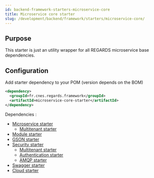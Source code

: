 ```yaml
---
id: backend-framework-starters-microservice-core
title: Microservice core starter
slug: /development/backend/framework/starters/microservice-core/
---
```



## Purpose

This starter is just an utility wrapper for all REGARDS microservice base dependencies.

## Configuration

Add starter dependency to your POM (version depends on the BOM)

```xml
<dependency>
  <groupId>fr.cnes.regards.framework</groupId>
  <artifactId>microservice-core-starter</artifactId>
</dependency>
```

Dependencies :

* [Microservice starter](microservice-starter.md)
  * [Multitenant starter](./multitenant-starter.md)
* [Module starter](module-starter.md)
* [GSON starter](gson-starter.md)
* [Security starter](security-starter.md)
  * [Multitenant starter](./multitenant-starter.md)
  * [Authentication starter](authentication-starter.md)
  * [AMQP starter](amqp-starter.md)
* [Swagger starter](swagger-starter.md)
* [Cloud starter](cloud-starter.md)
